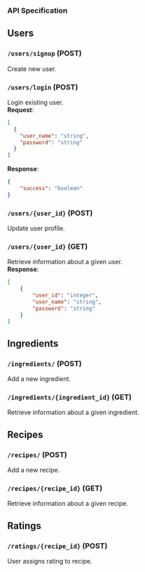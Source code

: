 ### API Specification

## Users
### `/users/signup` (POST)
Create new user.
### `/users/login` (POST)
Login existing user. <br />
**Request**:

```json
[
  {
    "user_name": "string",
    "password": "string"
  }
]
```
**Response**:

```json
{
    "success": "boolean"
}
```

### `/users/{user_id}` (POST)
Update user profile.
### `/users/{user_id}` (GET)
Retrieve information about a given user. <br />
**Response**:

```json
[
    {
        "user_id": "integer",
        "user_name": "string",
        "password": "string"
    }
]
```

## Ingredients
### `/ingredients/` (POST)
Add a new ingredient.
### `/ingredients/{ingredient_id}` (GET)
Retrieve information about a given ingredient.

## Recipes
### `/recipes/` (POST)
Add a new recipe.
### `/recipes/{recipe_id}` (GET)
Retrieve information about a given recipe.

## Ratings
### `/ratings/{recipe_id}` (POST)
User assigns rating to recipe.
